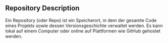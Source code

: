 ## Repository Description
Ein Repository (oder Repo) ist ein Speicherort, in dem der gesamte Code eines Projekts sowie dessen Versionsgeschichte verwaltet werden. Es kann lokal auf einem Computer oder online auf Plattformen wie GitHub gehostet werden.
